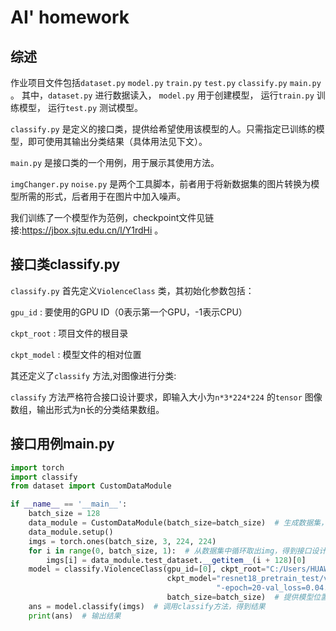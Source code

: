 # AI' homework
## 综述
作业项目文件包括`dataset.py` `model.py` `train.py` `test.py` `classify.py` `main.py` 。 
其中，`dataset.py` 进行数据读入，
`model.py` 用于创建模型，
运行`train.py` 训练模型，
运行`test.py` 测试模型。

`classify.py` 是定义的接口类，提供给希望使用该模型的人。只需指定已训练的模型，即可使用其输出分类结果（具体用法见下文）。

`main.py` 是接口类的一个用例，用于展示其使用方法。

`imgChanger.py` `noise.py` 是两个工具脚本，前者用于将新数据集的图片转换为模型所需的形式，后者用于在图片中加入噪声。

我们训练了一个模型作为范例，checkpoint文件见链接:https://jbox.sjtu.edu.cn/l/Y1rdHi 。
## 接口类classify.py  
`classify.py` 首先定义`ViolenceClass` 类，其初始化参数包括：

`gpu_id` : 要使用的GPU ID（0表示第一个GPU，-1表示CPU）

`ckpt_root` : 项目文件的根目录

`ckpt_model` : 模型文件的相对位置

其还定义了`classify` 方法,对图像进行分类:

`classify` 方法严格符合接口设计要求，即输入大小为`n*3*224*224` 的`tensor` 图像数组，输出形式为n长的分类结果数组。
## 接口用例main.py
```python
import torch
import classify
from dataset import CustomDataModule

if __name__ == '__main__':
    batch_size = 128
    data_module = CustomDataModule(batch_size=batch_size)  # 生成数据集，以进一步得到imgs数组
    data_module.setup()
    imgs = torch.ones(batch_size, 3, 224, 224)
    for i in range(0, batch_size, 1):  # 从数据集中循环取出img，得到接口设计所需的数据结构
        imgs[i] = data_module.test_dataset.__getitem__(i + 128)[0]
    model = classify.ViolenceClass(gpu_id=[0], ckpt_root="C:/Users/HUAWEI/Desktop/AI‘/train_logs/",
                                   ckpt_model="resnet18_pretrain_test/version_0/checkpoints/resnet18_pretrain_test"
                                              "-epoch=20-val_loss=0.04.ckpt",
                                   batch_size=batch_size)  # 提供模型位置，创建接口模型对象
    ans = model.classify(imgs)  # 调用classify方法，得到结果
    print(ans)  # 输出结果
```
